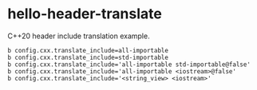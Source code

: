 # hello-header-translate

C++20 header include translation example.

```
b config.cxx.translate_include=all-importable
b config.cxx.translate_include=std-importable
b config.cxx.translate_include='all-importable std-importable@false'
b config.cxx.translate_include='all-importable <iostream>@false'
b config.cxx.translate_include='<string_view> <iostream>'
```
